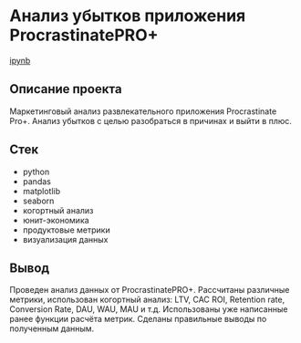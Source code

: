 # Анализ убытков приложения ProcrastinatePRO+
[ipynb](https://github.com/Sergei-SG/data_analyst_projects/blob/628f80bde750c79ea24034cd30946526b6dd8371/Loss%20analysis%20of%20app%20ProcrastinatePRO%2B/loss_analysis_of_app_ProcrastinatePRO%2B.ipynb)

## Описание проекта
Маркетинговый анализ развлекательного приложения Procrastinate Pro+. Анализ убытков с целью разобраться в причинах и выйти в плюс.

## Стек
* python
* pandas
* matplotlib
* seaborn
* когортный анализ
* юнит-экономика
* продуктовые метрики
* визуализация данных

## Вывод
Проведен анализ данных от ProcrastinatePRO+. Рассчитаны различные метрики, использован когортный анализ: LTV, CAC ROI, Retention rate, Conversion Rate, DAU, WAU, MAU и т.д. Использованы уже написанные ранее функции расчёта метрик. Сделаны правильные выводы по полученным данным.

